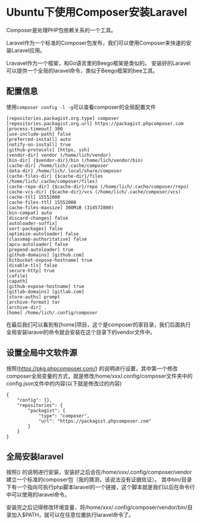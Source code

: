 # Ubuntu下使用Composer安装Laravel
Composer是处理PHP包依赖关系的一个工具。

Laravel作为一个标准的Composer包发布，我们可以使用Composer来快速的安装Laravel应用。

Lravavel作为一个框架，和Go语言里的Beego框架是类似的。
安装好的Laravel可以提供一个全局的laravel命令，类似于Beego框架的bee工具。

## 配置信息
使用`composer config -l -g`可以查看composer的全局配置文件
```
[repositories.packagist.org.type] composer
[repositories.packagist.org.url] https://packagist.phpcomposer.com
[process-timeout] 300
[use-include-path] false
[preferred-install] auto
[notify-on-install] true
[github-protocols] [https, ssh]
[vendor-dir] vendor (/home/lich/vendor)
[bin-dir] {$vendor-dir}/bin (/home/lich/vendor/bin)
[cache-dir] /home/lich/.cache/composer
[data-dir] /home/lich/.local/share/composer
[cache-files-dir] {$cache-dir}/files (/home/lich/.cache/composer/files)
[cache-repo-dir] {$cache-dir}/repo (/home/lich/.cache/composer/repo)
[cache-vcs-dir] {$cache-dir}/vcs (/home/lich/.cache/composer/vcs)
[cache-ttl] 15552000
[cache-files-ttl] 15552000
[cache-files-maxsize] 300MiB (314572800)
[bin-compat] auto
[discard-changes] false
[autoloader-suffix]
[sort-packages] false
[optimize-autoloader] false
[classmap-authoritative] false
[apcu-autoloader] false
[prepend-autoloader] true
[github-domains] [github.com]
[bitbucket-expose-hostname] true
[disable-tls] false
[secure-http] true
[cafile]
[capath]
[github-expose-hostname] true
[gitlab-domains] [gitlab.com]
[store-auths] prompt
[archive-format] tar
[archive-dir] .
[home] /home/lich/.config/composer
```
在最后我们可以看到有[home]项目，这个是composer的家目录，我们后面执行全局安装laravel的命令就会安装在这个目录下的vendor文件中。

## 设置全局中文软件源
按照(https://pkg.phpcomposer.com/) 的说明进行设置，其中第一个修改composer全局变量的方式，就是修改/home/xxx/.config/composer文件夹中的config.json文件中的内容(以下就是修改过的内容)
```
{
    "config": {},
    "repositories": {
        "packagist": {
            "type": "composer",
            "url": "https://packagist.phpcomposer.com"
        }
    }
}
```

## 全局安装laravel
按照() 的说明进行安装，安装好之后会在/home/xxx/.config/composer/vendor建立一个标准的composer包（我的猜测，该说法没有证据佐证）。
其中bin/目录下有一个指向可执行php脚本laravel的一个链接，这个脚本就是我们以后在命令行中可以使用的laravel命令。

安装完之后记得修改环境变量，将/home/xxx/.config/composer/vendor/bin/目录加入$PATH，就可以在任意位置执行laravel命令了。
